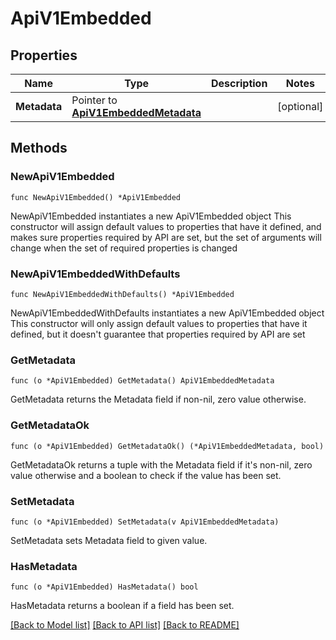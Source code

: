 # ApiV1Embedded

## Properties

Name | Type | Description | Notes
------------ | ------------- | ------------- | -------------
**Metadata** | Pointer to [**ApiV1EmbeddedMetadata**](ApiV1EmbeddedMetadata.md) |  | [optional] 

## Methods

### NewApiV1Embedded

`func NewApiV1Embedded() *ApiV1Embedded`

NewApiV1Embedded instantiates a new ApiV1Embedded object
This constructor will assign default values to properties that have it defined,
and makes sure properties required by API are set, but the set of arguments
will change when the set of required properties is changed

### NewApiV1EmbeddedWithDefaults

`func NewApiV1EmbeddedWithDefaults() *ApiV1Embedded`

NewApiV1EmbeddedWithDefaults instantiates a new ApiV1Embedded object
This constructor will only assign default values to properties that have it defined,
but it doesn't guarantee that properties required by API are set

### GetMetadata

`func (o *ApiV1Embedded) GetMetadata() ApiV1EmbeddedMetadata`

GetMetadata returns the Metadata field if non-nil, zero value otherwise.

### GetMetadataOk

`func (o *ApiV1Embedded) GetMetadataOk() (*ApiV1EmbeddedMetadata, bool)`

GetMetadataOk returns a tuple with the Metadata field if it's non-nil, zero value otherwise
and a boolean to check if the value has been set.

### SetMetadata

`func (o *ApiV1Embedded) SetMetadata(v ApiV1EmbeddedMetadata)`

SetMetadata sets Metadata field to given value.

### HasMetadata

`func (o *ApiV1Embedded) HasMetadata() bool`

HasMetadata returns a boolean if a field has been set.


[[Back to Model list]](../README.md#documentation-for-models) [[Back to API list]](../README.md#documentation-for-api-endpoints) [[Back to README]](../README.md)



